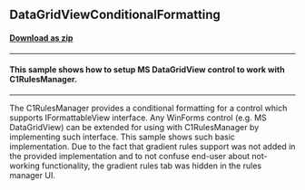 ## DataGridViewConditionalFormatting
#### [Download as zip](https://minhaskamal.github.io/DownGit/#/home?url=https://github.com/GrapeCity/ComponentOne-WinForms-Samples/tree/master/NetFramework\RulesManager\CS\DataGridViewConditionalFormatting)
____
#### This sample shows how to setup MS DataGridView control to work with C1RulesManager.
____
The C1RulesManager provides a conditional formatting for a control which supports IFormattableView interface. Any WinForms control (e.g. MS DataGridView) can be extended for using with C1RulesManager by implementing such interface. This sample shows such basic implementation. Due to the fact that gradient rules support was not added in the provided implementation and to not confuse end-user about not-working functionality, the gradient rules tab was hidden in the rules manager UI. 